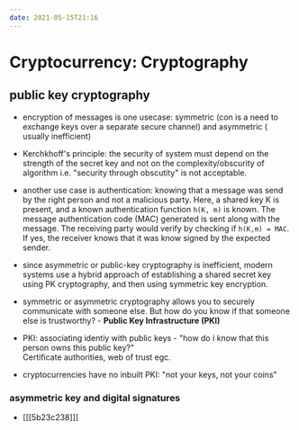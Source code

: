 ```yaml
---
date: 2021-05-15T21:16
---
```


# Cryptocurrency: Cryptography

## public key cryptography
- encryption of messages is one usecase: symmetric (con is a need to exchange keys over a separate secure channel) and asymmetric ( usually inefficient)
- Kerchkhoff's principle: the security of system must depend on the strength of the secret key and not on the complexity/obscurity of algorithm i.e. "security through obscutity" is not acceptable.
- another use case is authentication: knowing that a message was send by the right person and not a malicious party. Here, a shared key K is present, and a known authentication function `h(K, m)` is known. The message authentication code (MAC) generated is sent along with the message. The receiving party would verify by checking if `h(K,m) = MAC`. If yes, the receiver knows that it was know signed by the expected sender.
 
- since asymmetric or public-key cryptography is inefficient, modern systems use a hybrid approach of establishing a shared secret key using PK cryptography, and then using symmetric key encryption.

- symmetric or asymmetric cryptography allows you to securely communicate with someone else. But how do you know if that someone else is trustworthy? - **Public Key Infrastructure (PKI)**

- PKI: associating identiy with public keys - "how do i know that this person owns this public key?"  
Certificate authorities, web of trust egc.

- cryptocurrencies have no inbuilt PKI: "not your keys, not your coins"



### asymmetric key and digital signatures
- [[[5b23c238]]]

